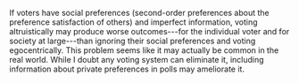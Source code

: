 If voters have social preferences (second-order preferences about the preference satisfaction of others) and imperfect information, voting altruistically may produce worse outcomes---for the individual voter and for society at large---than ignoring their social preferences and voting egocentrically. This problem seems like it may actually be common in the real world. While I doubt any voting system can eliminate it, including information about private preferences in polls may ameliorate it.
